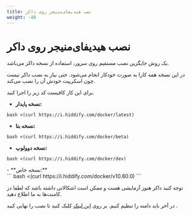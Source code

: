 ```yaml
---
title: نصب هیدیفای‌منیجر روی داکر
weight: -40
---
```



# نصب هیدیفای‌منیجر روی داکر

یک روش جایگزین نصب مستقیم روی سرور، استفاده از نسخه داکر می‌باشد.

در این نسخه همه کارا به صورت خودکار انجام می‌شود. حتی نیاز به نصب داکر نیست چون اسکریپت خودش آن را نصب می‌کند.

برای این کار کافیست کد زیر را اجرا کنید.



- **نسخه پایدار:**
  <div dir="ltr">
```
bash <(curl https://i.hiddify.com/docker/latest)
```
</div>


- **نسخه بتا:**
  <div dir="ltr">
```
bash <(curl https://i.hiddify.com/docker/beta)
```
</div>


- **نسخه دوولوپ:**
  <div dir="ltr">
```
bash <(curl https://i.hiddify.com/docker/dev)
```
</div>
- **نسخه خاص:**

<div dir="ltr">
```
bash <(curl https://i.hiddify.com/docker/v10.80.0)
```
</div>

توجه کنید داکر هنوز آزمایشی هست و ممکن است اشکالاتی داشته باشد که لطفا در کامنت‌ها به ما اطلاع دهید.


در آخر باید دامنه را تنظیم کنیم. بر روی [این لینک](/fa/manager/installation-and-setup/Guide-for-setting-up-the-domain-and-finalizing-the-installation/) کلیک کنید تا نصب را نهایی کنید .

